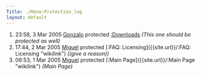 ```yaml
---
Title: ./Mono:Protection_log
layout: default
---
```


1.  23:58, 3 Mar 2005 [Gonzalo]({{site.url}}/User:Gonzalo "wikilink") protected
    [:Downloads]({{site.url}}/:Downloads "wikilink") <em>(This one should be
    protected as well)</em>
2.  17:44, 2 Mar 2005 [Miguel]({{site.url}}/User:Miguel "wikilink") protected [:FAQ:
    Licensing]({{site.url}}/:FAQ: Licensing "wikilink") <em>((give a reason))</em>
3.  06:53, 1 Mar 2005 [Miguel]({{site.url}}/User:Miguel "wikilink") protected [:Main
    Page]({{site.url}}/:Main Page "wikilink") <em>(Main Page)</em>
